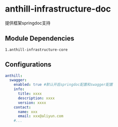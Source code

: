 # anthill-infrastructure-doc

提供框架springdoc支持

## Module Dependencies

~~~
1.anthill-infrastructure-core
~~~

## Configurations

~~~yml
anthill:
  swagger:
    enabled: true #默认开启springdoc配置和swagger配置
    info:
      title: xxxx
      description: xxxx
      version: xxxx
    contact:
      name: xxx
      email: xxx@aliyun.com
    #...
~~~

